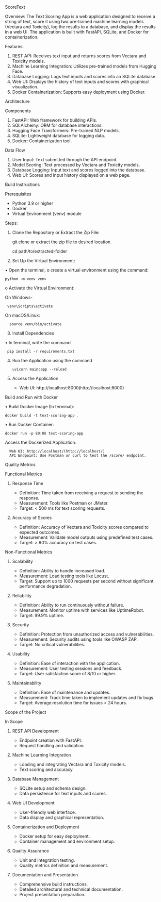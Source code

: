 ScoreText


Overview:
The Text Scoring App is a web application designed to receive a string of text, score it using two pre-trained machine learning models (Vectara and Toxicity), 
log the results to a database, and display the results in a web UI. The application is built with FastAPI, SQLite, and Docker for containerization.


 Features:

1. REST API: Receives text input and returns scores from Vectara and Toxicity models.
2. Machine Learning Integration: Utilizes pre-trained models from Hugging Face.
3. Database Logging: Logs text inputs and scores into an SQLite database.
4. Web UI: Displays the history of text inputs and scores with graphical visualization.
5. Docker Containerization: Supports easy deployment using Docker.

 Architecture



 Components

1. FastAPI: Web framework for building APIs.
2. SQLAlchemy: ORM for database interactions.
3. Hugging Face Transformers: Pre-trained NLP models.
4. SQLite: Lightweight database for logging data.
5. Docker: Containerization tool.

 Data Flow

1. User Input: Text submitted through the API endpoint.
2. Model Scoring: Text processed by Vectara and Toxicity models.
3. Database Logging: Input text and scores logged into the database.
4. Web UI: Scores and input history displayed on a web page.


Build Instructions

Prerequisites

- Python 3.9 or higher
- Docker 
- Virtual Environment (venv) module

 Steps:

1. Clone the Repository or Extract the Zip File:

    git clone <repository-url>   or    extract the zip file to desired location.
    
    cd path/to/extracted-folder

2. Set Up the Virtual Environment:

•	Open the terminal, 
o	create a virtual environment using the command:

    python -m venv venv
      
o	Activate the Virtual Environment:
    
  On Windows-

     venv\Scripts\activate
        
        
  On macOS/Linux:
      
      source venv/bin/activate
        

3. Install Dependencies

•	In terminal, write the command

     pip install -r requirements.txt
    

4. Run the Application using the command
   
       uvicorn main:app --reload
    

5. Access the Application

    - Web UI: http://localhost:8000(http://localhost:8000)
    

Build and Run with Docker 

•	Build Docker Image (In terminal):
    
    docker build -t text-scoring-app .
      

•	Run Docker Container:

    docker run -p 80:80 text-scoring-app
      

   Access the Dockerized Application:
    
      Web UI: http://localhost/(http://localhost/)
      API Endpoint: Use Postman or curl to test the /score/ endpoint.



 Quality Metrics

 Functional Metrics

1. Response Time
    - Definition: Time taken from receiving a request to sending the response.
    - Measurement: Tools like Postman or JMeter.
    - Target: < 500 ms for text scoring requests.

2. Accuracy of Scores
    - Definition: Accuracy of Vectara and Toxicity scores compared to expected outcomes.
    - Measurement: Validate model outputs using predefined test cases.
    - Target: > 90% accuracy on test cases.

 Non-Functional Metrics

1. Scalability
    - Definition: Ability to handle increased load.
    - Measurement: Load testing tools like Locust.
    - Target: Support up to 1000 requests per second without significant performance degradation.

2. Reliability
    - Definition: Ability to run continuously without failure.
    - Measurement: Monitor uptime with services like UptimeRobot.
    - Target: 99.9% uptime.

3. Security
    - Definition: Protection from unauthorized access and vulnerabilities.
    - Measurement: Security audits using tools like OWASP ZAP.
    - Target: No critical vulnerabilities.

4. Usability
    - Definition: Ease of interaction with the application.
    - Measurement: User testing sessions and feedback.
    - Target: User satisfaction score of 8/10 or higher.

5. Maintainability
    - Definition: Ease of maintenance and updates.
    - Measurement: Track time taken to implement updates and fix bugs.
    - Target: Average resolution time for issues < 24 hours.


 Scope of the Project

 In Scope

1. REST API Development
    - Endpoint creation with FastAPI.
    - Request handling and validation.
  
2. Machine Learning Integration
    - Loading and integrating Vectara and Toxicity models.
    - Text scoring and accuracy.

3. Database Management
    - SQLite setup and schema design.
    - Data persistence for text inputs and scores.

4. Web UI Development
    - User-friendly web interface.
    - Data display and graphical representation.

5. Containerization and Deployment
    - Docker setup for easy deployment.
    - Container management and environment setup.

6. Quality Assurance
    - Unit and integration testing.
    - Quality metrics definition and measurement.

7. Documentation and Presentation
    - Comprehensive build instructions.
    - Detailed architectural and technical documentation.
    - Project presentation preparation.
